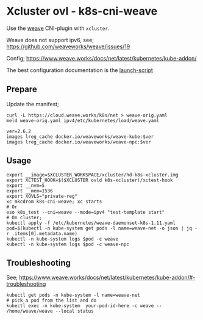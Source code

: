 # Xcluster ovl - k8s-cni-weave

Use the [weave](https://www.weave.works/) CNI-plugin with `xcluster`.

Weave does not support ipv6, see; https://github.com/weaveworks/weave/issues/19

Config; https://www.weave.works/docs/net/latest/kubernetes/kube-addon/

The best configuration documentation is the
[launch-script](https://github.com/weaveworks/weave/blob/master/prog/weave-kube/launch.sh)



## Prepare

Update the manifest;
```
curl -L https://cloud.weave.works/k8s/net > weave-orig.yaml
meld weave-orig.yaml ipv4/etc/kubernetes/load/weave.yaml
```

```
ver=2.6.2
images lreg_cache docker.io/weaveworks/weave-kube:$ver
images lreg_cache docker.io/weaveworks/weave-npc:$ver
```

## Usage

```
export __image=$XCLUSTER_WORKSPACE/xcluster/hd-k8s-xcluster.img
export XCTEST_HOOK=$($XCLUSTER ovld k8s-xcluster)/xctest-hook
export __nvm=5
export __mem=1536
export XOVLS="private-reg"
xc mkcdrom k8s-cni-weave; xc starts
# Or
eso k8s_test --cni=weave --mode=ipv4 "test-template start"
# On cluster;
kubectl apply -f /etc/kubernetes/weave-daemonset-k8s-1.11.yaml
pod=$(kubectl -n kube-system get pods -l name=weave-net -o json | jq -r .items[0].metadata.name)
kubectl -n kube-system logs $pod -c weave
kubectl -n kube-system logs $pod -c weave-npc
```

## Troubleshooting

See; https://www.weave.works/docs/net/latest/kubernetes/kube-addon/#-troubleshooting

```
kubectl get pods -n kube-system -l name=weave-net
# pick a pod from the list and do
kubectl exec -n kube-system  your-pod-id-here -c weave -- /home/weave/weave --local status
```
